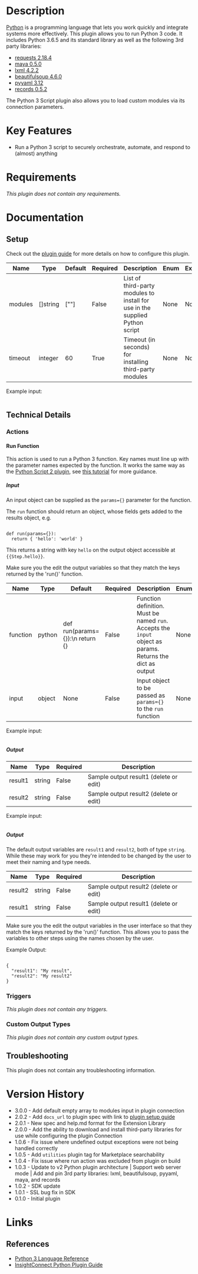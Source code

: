 # Description

[Python](https://www.python.org/) is a programming language that lets you work quickly and integrate systems more effectively. This plugin allows you to run Python 3 code. It includes Python 3.6.5 and its standard library as well as the following 3rd party libraries:

* [requests 2.18.4](https://requests.readthedocs.io/en/master/)
* [maya 0.5.0](https://pypi.python.org/pypi/maya)
* [lxml 4.2.2](http://lxml.de/)
* [beautifulsoup 4.6.0](https://www.crummy.com/software/BeautifulSoup/)
* [pyyaml 3.12](http://pyyaml.org/)
* [records 0.5.2](https://github.com/kennethreitz/records)

The Python 3 Script plugin also allows you to load custom modules via its connection parameters.

# Key Features

* Run a Python 3 script to securely orchestrate, automate, and respond to (almost) anything

# Requirements

_This plugin does not contain any requirements._

# Documentation

## Setup

Check out the [plugin guide](https://insightconnect.help.rapid7.com/docs/python-2-or-3-script) for more details on how to configure this plugin.

|Name|Type|Default|Required|Description|Enum|Example|
|----|----|-------|--------|-----------|----|-------|
|modules|[]string|[""]|False|List of third-party modules to install for use in the supplied Python script|None|None|
|timeout|integer|60|True|Timeout (in seconds) for installing third-party modules|None|None|

Example input:

```
```

## Technical Details

### Actions

#### Run Function

This action is used to run a Python 3 function. Key names must line up with the parameter names expected by the function.
It works the same way as the [Python Script 2 plugin](https://market.komand.com/plugins/komand/python_script/0.3.0), see [this tutorial](https://docs.komand.com/docs/python-script-plugin) for more guidance.

##### Input

An input object can be supplied as the `params={}` parameter for the function.

The `run` function should return an object, whose fields gets added to the results object, e.g.

```

def run(params={}):
  return { 'hello': 'world' }

```

This returns a string with key `hello` on the output object accessible at `{{Step.hello}}`.

Make sure you the edit the output variables so that they match the keys returned by the 'run()' function.

|Name|Type|Default|Required|Description|Enum|Example|
|----|----|-------|--------|-----------|----|-------|
|function|python|def run(params={}):\n    return {}|False|Function definition. Must be named `run`. Accepts the `input` object as params. Returns the dict as output|None|None|
|input|object|None|False|Input object to be passed as `params={}` to the `run` function|None|None|

Example input:

```
```

##### Output

|Name|Type|Required|Description|
|----|----|--------|-----------|
|result1|string|False|Sample output result1 (delete or edit)|
|result2|string|False|Sample output result2 (delete or edit)|

Example input:

```
```

##### Output

The default output variables are `result1` and `result2`, both of type `string`. While these may work for you they're intended to be changed by the user to meet their naming and type needs.

|Name|Type|Required|Description|
|----|----|--------|-----------|
|result2|string|False|Sample output result2 (delete or edit)|
|result1|string|False|Sample output result1 (delete or edit)|

Make sure you the edit the output variables in the user interface so that they match the keys returned by the 'run()' function.
This allows you to pass the variables to other steps using the names chosen by the user.

Example Output:

```

{
  "result1": "My result",
  "result2": "My result2"
}

```

### Triggers

_This plugin does not contain any triggers._

### Custom Output Types

_This plugin does not contain any custom output types._

## Troubleshooting

This plugin does not contain any troubleshooting information.

# Version History

* 3.0.0 - Add default empty array to modules input in plugin connection
* 2.0.2 - Add `docs_url` to plugin spec with link to [plugin setup guide](https://insightconnect.help.rapid7.com/docs/python-2-or-3-script)
* 2.0.1 - New spec and help.md format for the Extension Library
* 2.0.0 - Add the ability to download and install third-party libraries for use while configuring the plugin Connection
* 1.0.6 - Fix issue where undefined output exceptions were not being handled correctly
* 1.0.5 - Add `utilities` plugin tag for Marketplace searchability
* 1.0.4 - Fix issue where run action was excluded from plugin on build
* 1.0.3 - Update to v2 Python plugin architecture | Support web server mode | Add and pin 3rd party libraries: lxml, beautifulsoup, pyyaml, maya, and records
* 1.0.2 - SDK update
* 1.0.1 - SSL bug fix in SDK
* 0.1.0 - Initial plugin

# Links

## References

* [Python 3 Language Reference](https://docs.python.org/3/reference/index.html)
* [InsightConnect Python Plugin Guide](https://insightconnect.help.rapid7.com/docs/python-2-or-3-script)
